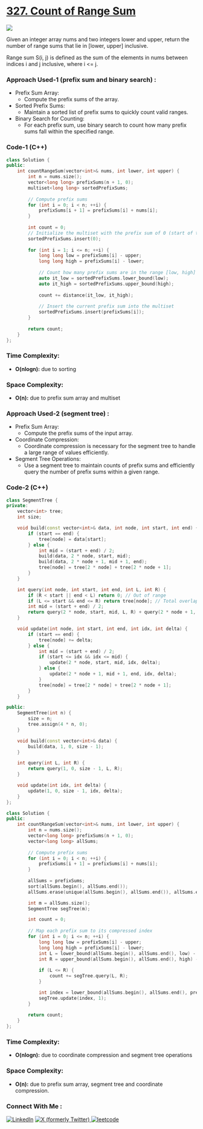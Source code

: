 # [327. Count of Range Sum](https://leetcode.com/problems/count-of-range-sum/description/)

![](https://badgen.net/badge/Level/Hard/red)

Given an integer array nums and two integers lower and upper, return the number of range sums that lie in [lower, upper] inclusive.

Range sum S(i, j) is defined as the sum of the elements in nums between indices i and j inclusive, where i <= j.

### Approach Used-1 (prefix sum and binary search) :

-   Prefix Sum Array:
    -   Compute the prefix sums of the array.
-   Sorted Prefix Sums:
    -   Maintain a sorted list of prefix sums to quickly count valid ranges.
-   Binary Search for Counting:
    -   For each prefix sum, use binary search to count how many prefix sums fall within the specified range.

### Code-1 (C++)

```cpp
class Solution {
public:
    int countRangeSum(vector<int>& nums, int lower, int upper) {
        int n = nums.size();
        vector<long long> prefixSums(n + 1, 0);
        multiset<long long> sortedPrefixSums;
        
        // Compute prefix sums
        for (int i = 0; i < n; ++i) {
            prefixSums[i + 1] = prefixSums[i] + nums[i];
        }
        
        int count = 0;
        // Initialize the multiset with the prefix sum of 0 (start of the array)
        sortedPrefixSums.insert(0);
        
        for (int i = 1; i <= n; ++i) {
            long long low = prefixSums[i] - upper;
            long long high = prefixSums[i] - lower;
            
            // Count how many prefix sums are in the range [low, high]
            auto it_low = sortedPrefixSums.lower_bound(low);
            auto it_high = sortedPrefixSums.upper_bound(high);
            
            count += distance(it_low, it_high);
            
            // Insert the current prefix sum into the multiset
            sortedPrefixSums.insert(prefixSums[i]);
        }
        
        return count;
    }
};
```

### Time Complexity:
- **O(nlogn):** due to sorting

### Space Complexity:
- **O(n):** due to prefix sum array and multiset

### Approach Used-2 (segment tree) :

-   Prefix Sum Array:
    -   Compute the prefix sums of the input array.
-   Coordinate Compression:
    -   Coordinate compression is necessary for the segment tree to handle a large range of values efficiently.
-   Segment Tree Operations:
    -   Use a segment tree to maintain counts of prefix sums and efficiently query the number of prefix sums within a given range.

### Code-2 (C++)

```cpp
class SegmentTree {
private:
    vector<int> tree;
    int size;

    void build(const vector<int>& data, int node, int start, int end) {
        if (start == end) {
            tree[node] = data[start];
        } else {
            int mid = (start + end) / 2;
            build(data, 2 * node, start, mid);
            build(data, 2 * node + 1, mid + 1, end);
            tree[node] = tree[2 * node] + tree[2 * node + 1];
        }
    }

    int query(int node, int start, int end, int L, int R) {
        if (R < start || end < L) return 0; // Out of range
        if (L <= start && end <= R) return tree[node]; // Total overlap
        int mid = (start + end) / 2;
        return query(2 * node, start, mid, L, R) + query(2 * node + 1, mid + 1, end, L, R);
    }

    void update(int node, int start, int end, int idx, int delta) {
        if (start == end) {
            tree[node] += delta;
        } else {
            int mid = (start + end) / 2;
            if (start <= idx && idx <= mid) {
                update(2 * node, start, mid, idx, delta);
            } else {
                update(2 * node + 1, mid + 1, end, idx, delta);
            }
            tree[node] = tree[2 * node] + tree[2 * node + 1];
        }
    }

public:
    SegmentTree(int n) {
        size = n;
        tree.assign(4 * n, 0);
    }

    void build(const vector<int>& data) {
        build(data, 1, 0, size - 1);
    }

    int query(int L, int R) {
        return query(1, 0, size - 1, L, R);
    }

    void update(int idx, int delta) {
        update(1, 0, size - 1, idx, delta);
    }
};

class Solution {
public:
    int countRangeSum(vector<int>& nums, int lower, int upper) {
        int n = nums.size();
        vector<long long> prefixSums(n + 1, 0);
        vector<long long> allSums;
        
        // Compute prefix sums
        for (int i = 0; i < n; ++i) {
            prefixSums[i + 1] = prefixSums[i] + nums[i];
        }
        
        allSums = prefixSums;
        sort(allSums.begin(), allSums.end());
        allSums.erase(unique(allSums.begin(), allSums.end()), allSums.end());

        int m = allSums.size();
        SegmentTree segTree(m);

        int count = 0;
        
        // Map each prefix sum to its compressed index
        for (int i = 0; i <= n; ++i) {
            long long low = prefixSums[i] - upper;
            long long high = prefixSums[i] - lower;
            int L = lower_bound(allSums.begin(), allSums.end(), low) - allSums.begin();
            int R = upper_bound(allSums.begin(), allSums.end(), high) - allSums.begin() - 1;
            
            if (L <= R) {
                count += segTree.query(L, R);
            }

            int index = lower_bound(allSums.begin(), allSums.end(), prefixSums[i]) - allSums.begin();
            segTree.update(index, 1);
        }
        
        return count;
    }
};
```

### Time Complexity:
- **O(nlogn):** due to coordinate compression and segment tree operations

### Space Complexity:
- **O(n):** due to prefix sum array, segment tree and coordinate compression.

### Connect With Me : 

<a href="https://www.linkedin.com/in/shivam-ray-b4306524a/" target="_blank"><img src="https://img.shields.io/badge/LinkedIn-0077B5?style=for-the-badge&logo=linkedin&logoColor=white" alt="LinkedIn"></a>
<a href="https://x.com/rai_shivam11/" target="_blank"><img src="https://img.shields.io/badge/Twitter-1DA1F2?style=for-the-badge&logo=twitter&logoColor=white" alt="X (formerly Twitter)">
</a>
<a href="https://leetcode.com/u/shrunited0702/" target="_blank"><img src="https://img.shields.io/badge/LeetCode-000000?style=for-the-badge&logo=LeetCode&logoColor=#d16c06" alt="leetcode">
</a>